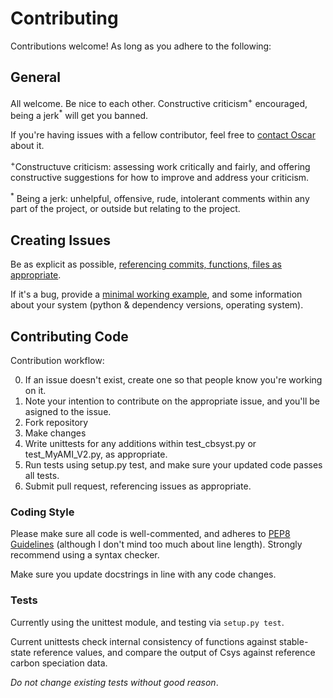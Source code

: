 # Contributing

Contributions welcome! As long as you adhere to the following:

## General

All welcome.
Be nice to each other.
Constructive criticism<sup>+</sup> encouraged, being a jerk<sup>*</sup> will get you banned.

If you're having issues with a fellow contributor, feel free to <a href="mailto:oscarbranson@gmail.com">contact Oscar</a> about it.

<sup>+</sup>Constructuve criticism: assessing work critically and fairly, and offering constructive suggestions for how to improve and address your criticism.

<sup>*</sup> Being a jerk: unhelpful, offensive, rude, intolerant comments within any part of the project, or outside but relating to the project.

## Creating Issues
Be as explicit as possible, [referencing commits, functions, files as appropriate](https://help.github.com/articles/autolinked-references-and-urls/).

If it's a bug, provide a [minimal working example](https://stackoverflow.com/help/mcve), and some information about your system (python & dependency versions, operating system).


## Contributing Code

Contribution workflow:

0. If an issue doesn't exist, create one so that people know you're working on it.
1. Note your intention to contribute on the appropriate issue, and you'll be asigned to the issue.
2. Fork repository
3. Make changes
4. Write unittests for any additions within test_cbsyst.py or test_MyAMI_V2.py, as appropriate.
5. Run tests using setup.py test, and make sure your updated code passes all tests.
6. Submit pull request, referencing issues as appropriate.

### Coding Style

Please make sure all code is well-commented, and adheres to [PEP8 Guidelines](https://www.python.org/dev/peps/pep-0008/) (although I don't mind too much about line length).
Strongly recommend using a syntax checker.

Make sure you update docstrings in line with any code changes.

### Tests

Currently using the unittest module, and testing via ``setup.py test``.

Current unittests check internal consistency of functions against stable-state reference values, and compare the output of Csys against reference carbon speciation data. 

*Do not change existing tests without good reason*.